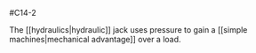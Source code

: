 #C14-2 

The [[hydraulics|hydraulic]] jack uses pressure to gain a [[simple machines|mechanical advantage]] over a load.